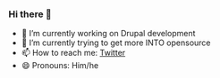### Hi there 👋

<!--
**frederikvho/frederikvho** is a ✨ _special_ ✨ repository because its `README.md` (this file) appears on your GitHub profile.

Here are some ideas to get you started:

- 🔭 I’m currently working on Drupal development
- 🌱 I’m currently trying to get more INTO opensource
- 📫 How to reach me: 
- 😄 Pronouns: ...
- ⚡ Fun fact: ...
-->

- 🔭 I’m currently working on Drupal development
- 🌱 I’m currently trying to get more INTO opensource
- 📫 How to reach me: [Twitter](https://twitter.com/frederikvho)
- 😄 Pronouns: Him/he
